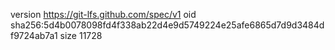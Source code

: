 version https://git-lfs.github.com/spec/v1
oid sha256:5d4b0078098fd4f338ab22d4e9d5749224e25afe6865d7d9d3484df9724ab7a1
size 11728
